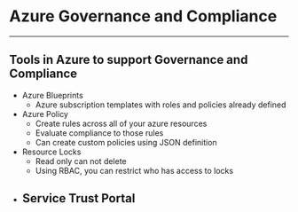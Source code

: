 # Azure Governance and Compliance
---

## Tools in Azure to support Governance and Compliance

- Azure Blueprints
	- Azure subscription templates with roles and policies already defined
- Azure Policy
	- Create rules across all of your azure resources
	- Evaluate compliance to those rules
	- Can create custom policies using JSON definition
- Resource Locks
	- Read only can not delete
	- Using RBAC, you can restrict who has access to locks
- Service Trust Portal
	- 